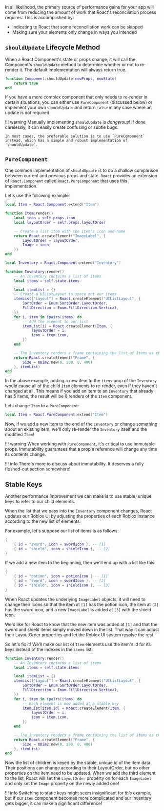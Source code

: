 In all likelihood, the primary source of performance gains for your app will come from reducing the amount of work that Roact's reconcilation process requires. This is accomplished by:

* Indicating to Roact that some reconciliation work can be skipped
* Making sure your elements only change in ways you intended

## `shouldUpdate` Lifecycle Method
When a Roact Component's state or props change, it will call the Component's `shouldUpdate` method to determine whether or not to re-render it. The default implementation will always return true.
```lua
function Component:shouldUpdate(newProps, newState)
	return true
end
```

If you have a more complex component that only needs to re-render in certain situations, you can either use `PureComponent` (discussed below) or implement your own `shouldUpdate` and return `false` in any case where an update is not required.

!!! warning
	Manually implementing `shouldUpdate` is *dangerous*! If done carelessly, it can easily create confusing or subtle bugs.

	In most cases, the preferable solution is to use `PureComponent` instead, which has a simple and robust implementation of `shouldUpdate`.

## `PureComponent`
One common implementation of `shouldUpdate` is to do a shallow comparison between current and previous props and state. `Roact` provides an extension of `Roact.Component` called `Roact.PureComponent` that uses this implementation.

Let's use the following example:
```lua
local Item = Roact.Component:extend("Item")

function Item:render()
	local icon = self.props.icon
	local layoutOrder = self.props.layoutOrder

	-- Create a list item with the item's icon and name
	return Roact.createElement("ImageLabel", {
		LayoutOrder = layoutOrder,
		Image = icon,
	})
end

local Inventory = Roact.Component:extend("Inventory")

function Inventory:render()
	-- An Inventory contains a list of items
	local items = self.state.items

	local itemList = {}
	-- Create a UIListLayout to space out our items
	itemList["Layout"] = Roact.createElement("UIListLayout", {
		SortOrder = Enum.SortOrder.LayoutOrder,
		FillDirection = Enum.FillDirection.Vertical,
	})
	for i, item in ipairs(items) do
		-- Add the element to our list
		itemList[i] = Roact.createElement(Item, {
			layoutOrder = i,
			icon = item.icon,
		})
	end

	-- The Inventory renders a frame containing the list of Items as children
	return Roact.createElement("Frame", {
		Size = UDim2.new(0, 200, 0, 400)
	}, itemList)
end

```

In the above example, adding a new item to the `items` prop of the `Inventory` would cause all of the child `Item` elements to re-render, even if they haven't changed at all. This means if you add an item to an `Inventory` that already has 5 items, the result will be 6 renders of the `Item` component.

Lets change `Item` to a `PureComponent`:
```lua
local Item = Roact.PureComponent:extend("Item")
```
Now, if we add a new item to the end of the `Inventory` or change something about an existing item, we'll only re-render the `Inventory` itself and the modified `Item`!

!!! warning
	When working with `PureComponent`, it's critical to use immutable props. Immutability guarantees that a prop's reference will change any time its contents change.

!!! info
	There's more to discuss about immutability. It deserves a fully fleshed-out section somewhere!

## Stable Keys

Another performance improvement we can make is to use stable, unique keys to refer to our child elements.

When the list that we pass into the `Inventory` component changes, Roact updates our Roblox UI by adjusting the properties of each Roblox Instance according to the new list of elements.

For example, let's suppose our list of items is as follows:
```lua
{
	{ id = "sword", icon = swordIcon }, -- [1]
	{ id = "shield", icon = shieldIcon }, -- [2]
}
```

If we add a new item to the beginning, then we'll end up with a list like this:
```lua
{
	{ id = "potion", icon = potionIcon } -- [1]
	{ id = "sword", icon = swordIcon }, -- [2]
	{ id = "shield", icon = shieldIcon }, -- [3]
}
```

When Roact updates the underlying `ImageLabel` objects, it will need to change their icons so that the item at `[1]` has the potion icon, the item at `[2]` has the sword icon, and a new `ImageLabel` is added at `[3]` with the shield icon.

We'd like for Roact to know that the new item was added at `[1]` and that the sword and shield items simply moved down in the list. That way it can adjust their LayoutOrder properties and let the Roblox UI system resolve the rest.

So let's fix it! We'll make our list of `Item` elements use the item's id for its keys instead of the indexes in the `items` list:

```lua hl_lines="11 12"
function Inventory:render()
	-- An Inventory contains a list of items
	local items = self.state.items

	local itemList = {}
	itemList["Layout"] = Roact.createElement("UIListLayout", {
		SortOrder = Enum.SortOrder.LayoutOrder,
		FillDirection = Enum.FillDirection.Vertical,
	})
	for i, item in ipairs(items) do
		-- Each element is now added at a stable key
		itemList[item.id] = Roact.createElement(Item, {
			layoutOrder = i,
			icon = item.icon,
		})
	end

	-- The Inventory renders a frame containing the list of Items as children
	return Roact.createElement("Frame", {
		Size = UDim2.new(0, 200, 0, 400)
	}, itemList)
end
```

Now the list of children is keyed by the stable, unique id of the item data. Their positions can change according to their LayoutOrder, but no other properties on the item need to be updated. When we add the third element to the list, Roact will set the `LayoutOrder` property on for each `ImageLabel` and only set the `Image` property on the newly added one!

!!! info
	Switching to static keys might seem insignificant for *this* example, but if our `Item` component becomes more complicated and our inventory gets bigger, it can make a significant difference!

